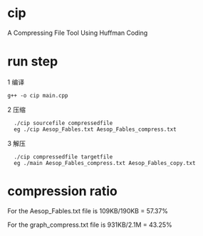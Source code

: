 # cip
  A Compressing File Tool Using Huffman Coding 

# run step
1 编译
```
g++ -o cip main.cpp
```
2 压缩
```
  ./cip sourcefile compressedfile
  eg ./cip Aesop_Fables.txt Aesop_Fables_compress.txt
```

3 解压
```
  ./cip compressedfile targetfile
  eg ./main Aesop_Fables_compress.txt Aesop_Fables_copy.txt
```

# compression ratio
  For the Aesop_Fables.txt file is 109KB/190KB = 57.37%

  For the graph_compress.txt file is 931KB/2.1M = 43.25%

